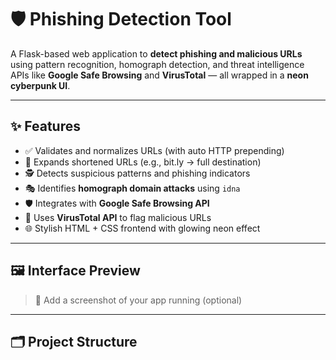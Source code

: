 # 🛡️ Phishing Detection Tool

A Flask-based web application to **detect phishing and malicious URLs** using pattern recognition, homograph detection, and threat intelligence APIs like **Google Safe Browsing** and **VirusTotal** — all wrapped in a **neon cyberpunk UI**.

---

## ✨ Features

- ✅ Validates and normalizes URLs (with auto HTTP prepending)
- 🔎 Expands shortened URLs (e.g., bit.ly → full destination)
- 🕵️ Detects suspicious patterns and phishing indicators
- 🎭 Identifies **homograph domain attacks** using `idna`
- 🛡️ Integrates with **Google Safe Browsing API**
- 🔬 Uses **VirusTotal API** to flag malicious URLs
- 🌐 Stylish HTML + CSS frontend with glowing neon effect

---

## 🖼️ Interface Preview

> 📸 Add a screenshot of your app running (optional)

---

## 🗂️ Project Structure

